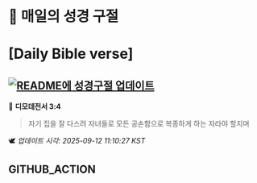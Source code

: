 # 🙏 매일의 성경 구절
# [Daily Bible verse]
## [![README에 성경구절 업데이트](https://github.com/DONGSUKA/first_test/actions/workflows/update-readme-bible.yml/badge.svg)](https://github.com/DONGSUKA/first_test/actions/workflows/update-readme-bible.yml)
<!-- START_BIBLE_VERSE -->
📖 **디모데전서 3:4**
> 자기 집을 잘 다스려 자녀들로 모든 공손함으로 복종하게 하는 자라야 할지며

🕊️ _업데이트 시각: 2025-09-12 11:10:27 KST_
  <!-- END_BIBLE_VERSE -->
## GITHUB_ACTION
